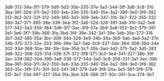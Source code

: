 3d9-313-34a-3f1-379-3d9-3d3-30b-335-37e-3a3-344-3ff-3d6-3c8-310
3ba-361-30d-311-3e2-350-3eb-33d-335-340-35e-3a2-396-3e0-3f6-382
312-3b2-302-32f-312-349-365-3d3-309-3eb-347-31b-3b7-322-355-332
36d-3a7-371-395-38e-336-3ea-3f2-3a6-32d-328-391-3a8-310-3a2-3e8
377-342-3a3-359-384-3d9-3f7-3ac-3f9-37a-3b9-3e8-352-3b2-379-391
3e1-3e6-3f7-39b-366-3fa-3bd-3f4-39e-342-3a1-39e-3db-35e-373-316
3b7-3d2-385-35a-3bc-306-34d-326-3e9-34b-34a-3b5-3ab-3ad-3a2-37e
34b-375-373-32e-333-36b-39e-3a7-3ab-3c9-337-3de-364-308-36d-34e
302-33d-368-30e-3f4-3fe-3de-35d-3c7-35b-3ad-3d2-375-3a2-3d5-383
3d6-322-308-325-31d-338-37f-372-3f8-371-3c0-3e4-341-327-38b-39f
3ec-339-382-30d-398-3a8-336-372-34d-3a0-3c8-356-331-3a1-3ec-39b
3ba-361-30d-311-3e2-350-3eb-33d-335-340-35e-3a2-396-3e0-3f6-382
363-35c-3f9-37c-30f-302-341-397-379-3a9-3f8-34a-3e5-361-3f6-378
315-3e7-33d-397-327-35d-3fa-3bd-326-388-3f7-30c-341-3ca-374-3b7
